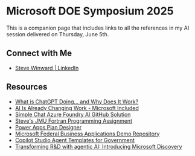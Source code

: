 # Microsoft DOE Symposium 2025
This is a companion page that includes links to all the references in my AI session delivered on Thursday, June 5th.

## Connect with Me
* [Steve Winward | LinkedIn](https://www.linkedin.com/in/stevewinward/)

## Resources
* [What is ChatGPT Doing... and Why Does It Work?](https://writings.stephenwolfram.com/2023/02/what-is-chatgpt-doing-and-why-does-it-work/)
* [AI Is Already Changing Work - Microsoft Included](https://www.microsoft.com/en-us/worklab/ai-is-already-changing-work-microsoft-included)
* [Simple Chat Azure Foundry AI GitHub Solution](https://github.com/microsoft/simplechat)
* [Steve's JMU Fortran Programming Assignment](https://github.com/SteveWinward/Fortran-JMU-Project)
* [Power Apps Plan Designer](https://learn.microsoft.com/en-us/power-apps/maker/plan-designer/plan-designer)
*  [Microsoft Federal Business Applications Demo Repository](https://github.com/microsoft/Federal-Business-Applications/tree/main)
  * [Copilot Studio Agent Templates for Government](https://github.com/microsoft/Federal-Business-Applications/tree/main/demos/copilot-studio-agents)
* [
Transforming R&D with agentic AI: Introducing Microsoft Discovery](https://azure.microsoft.com/en-us/blog/transforming-rd-with-agentic-ai-introducing-microsoft-discovery/?msockid=169ee0d647d1676808daf41446d666fa)
